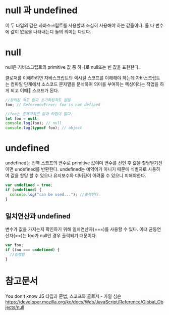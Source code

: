 # null 과 undefined

이 두 타입의 값은 자바스크립트를 사용할떄 조심히 사용해야 하는 값들이다. 둘 다 변수에 값이 없음을 나타내는디 둘의 의미는 다르다.

# null

null은 자바스크립트의 primitive 값 중 하나로 null또는 빈 값을 표현한다.

클로저를 이해하려면 자바스크립트의 렉시컬 스코프를 이해해야 하는데 자바스크립트는 컴파일 단계에서 소스코드 문자열을 분석하여 의미를 부여하는 렉싱이라는 작업을 하게 되고 이때 스코프가 된다.

```javascript
//정의된 적도 없고 초기화된적도 없음
foo; // ReferenceError: foo is not defined

//foo는 존재하지만 값과 타입이 없다.
let foo = null;
console.log(foo); // null
console.log(typeof foo); // object
```

# undefined

undefined는 전역 스코프의 변수로 primitive 값이며 변수를 선언 후 값을 할당받기전이면 undefined를 반환한다. undefined는 예약어가 아니기 때문에 식별자로 사용하여 값을 할당 할 수 있으나 유지보수와 디버깅이 어려울 수 있으니 피해야한다.

```javascript
var undefined = true;
if (undefined) {
  console.log("can be used..."); //출력된다.
}
```

## 일치연산과 undefined

변수가 값을 가지는지 확인하기 위해 일치연산자(===)를 사용할 수 있다. 이떄 균등연산자(==)는 foo가 null인 경우 출력되기 때문이다.

```javascript
var foo;
if (foo === undefined) {
  //실행됨
}
```

# 참고문서

You don't know JS 타입과 문법, 스코프와 클로저 - 카일 심슨
https://developer.mozilla.org/ko/docs/Web/JavaScript/Reference/Global_Objects/null
